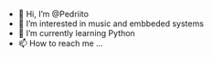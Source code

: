 - 👋 Hi, I’m @Pedriito
- 👀 I’m interested in music and embbeded systems
- 🌱 I’m currently learning Python
- 📫 How to reach me ...

<!---
Pedriito/Pedriito is a ✨ special ✨ repository because its `README.md` (this file) appears on your GitHub profile.
You can click the Preview link to take a look at your changes.
--->
